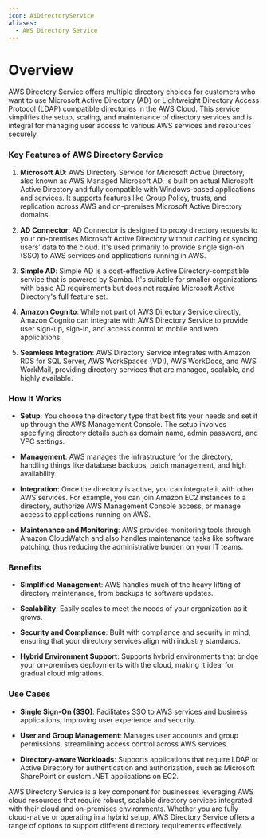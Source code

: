 ```yaml
---
icon: AiDirectoryService
aliases:
  - AWS Directory Service
---
```

# Overview

AWS Directory Service offers multiple directory choices for customers who want to use Microsoft Active Directory (AD) or Lightweight Directory Access Protocol (LDAP) compatible directories in the AWS Cloud. This service simplifies the setup, scaling, and maintenance of directory services and is integral for managing user access to various AWS services and resources securely.

### Key Features of AWS Directory Service

1. **Microsoft AD**: AWS Directory Service for Microsoft Active Directory, also known as AWS Managed Microsoft AD, is built on actual Microsoft Active Directory and fully compatible with Windows-based applications and services. It supports features like Group Policy, trusts, and replication across AWS and on-premises Microsoft Active Directory domains.
    
2. **AD Connector**: AD Connector is designed to proxy directory requests to your on-premises Microsoft Active Directory without caching or syncing users’ data to the cloud. It's used primarily to provide single sign-on (SSO) to AWS services and applications running in AWS.
    
3. **Simple AD**: Simple AD is a cost-effective Active Directory-compatible service that is powered by Samba. It's suitable for smaller organizations with basic AD requirements but does not require Microsoft Active Directory's full feature set.
    
4. **Amazon Cognito**: While not part of AWS Directory Service directly, Amazon Cognito can integrate with AWS Directory Service to provide user sign-up, sign-in, and access control to mobile and web applications.
    
5. **Seamless Integration**: AWS Directory Service integrates with Amazon RDS for SQL Server, AWS WorkSpaces (VDI), AWS WorkDocs, and AWS WorkMail, providing directory services that are managed, scalable, and highly available.
    

### How It Works

- **Setup**: You choose the directory type that best fits your needs and set it up through the AWS Management Console. The setup involves specifying directory details such as domain name, admin password, and VPC settings.
    
- **Management**: AWS manages the infrastructure for the directory, handling things like database backups, patch management, and high availability.
    
- **Integration**: Once the directory is active, you can integrate it with other AWS services. For example, you can join Amazon EC2 instances to a directory, authorize AWS Management Console access, or manage access to applications running on AWS.
    
- **Maintenance and Monitoring**: AWS provides monitoring tools through Amazon CloudWatch and also handles maintenance tasks like software patching, thus reducing the administrative burden on your IT teams.
    

### Benefits

- **Simplified Management**: AWS handles much of the heavy lifting of directory maintenance, from backups to software updates.
    
- **Scalability**: Easily scales to meet the needs of your organization as it grows.
    
- **Security and Compliance**: Built with compliance and security in mind, ensuring that your directory services align with industry standards.
    
- **Hybrid Environment Support**: Supports hybrid environments that bridge your on-premises deployments with the cloud, making it ideal for gradual cloud migrations.
    

### Use Cases

- **Single Sign-On (SSO)**: Facilitates SSO to AWS services and business applications, improving user experience and security.
    
- **User and Group Management**: Manages user accounts and group permissions, streamlining access control across AWS services.
    
- **Directory-aware Workloads**: Supports applications that require LDAP or Active Directory for authentication and authorization, such as Microsoft SharePoint or custom .NET applications on EC2.
    

AWS Directory Service is a key component for businesses leveraging AWS cloud resources that require robust, scalable directory services integrated with their cloud and on-premises environments. Whether you are fully cloud-native or operating in a hybrid setup, AWS Directory Service offers a range of options to support different directory requirements effectively.